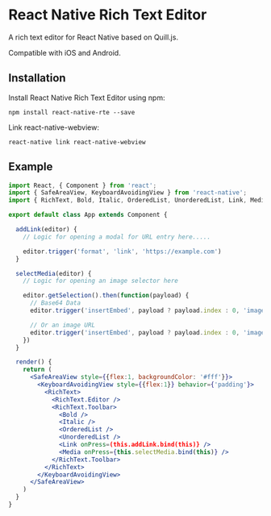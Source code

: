 # React Native Rich Text Editor

A rich text editor for React Native based on Quill.js.

Compatible with iOS and Android.

## Installation

Install React Native Rich Text Editor using npm:

```
npm install react-native-rte --save
```

Link react-native-webview:

```
react-native link react-native-webview
```

## Example

```jsx
import React, { Component } from 'react';
import { SafeAreaView, KeyboardAvoidingView } from 'react-native';
import { RichText, Bold, Italic, OrderedList, UnorderedList, Link, Media } from 'react-native-rte'

export default class App extends Component {

  addLink(editor) {
    // Logic for opening a modal for URL entry here.....

    editor.trigger('format', 'link', 'https://example.com')
  }

  selectMedia(editor) {
    // Logic for opening an image selector here

    editor.getSelection().then(function(payload) {
      // Base64 Data
      editor.trigger('insertEmbed', payload ? payload.index : 0, 'image', 'data:image/jpeg;base64,BASE64DATA')

      // Or an image URL
      editor.trigger('insertEmbed', payload ? payload.index : 0, 'image', 'http://example.com/image.jpg')
    })
  }

  render() {
    return (
      <SafeAreaView style={{flex:1, backgroundColor: '#fff'}}>
        <KeyboardAvoidingView style={{flex:1}} behavior={'padding'}>
          <RichText>
            <RichText.Editor />
            <RichText.Toolbar>
              <Bold />
              <Italic />
              <OrderedList />
              <UnorderedList />
              <Link onPress=(this.addLink.bind(this)} />
              <Media onPress={this.selectMedia.bind(this)} />
            </RichText.Toolbar>
          </RichText>
        </KeyboardAvoidingView>
      </SafeAreaView>
    )
  }
}
```
